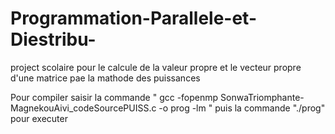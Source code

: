 # Programmation-Parallele-et-Diestribu-

project scolaire pour le calcule de la valeur propre et le vecteur propre d'une matrice pae la mathode des puissances

Pour compiler saisir la commande " gcc -fopenmp SonwaTriomphante-MagnekouAivi_codeSourcePUISS.c -o prog -lm "
puis la commande "./prog" pour executer
